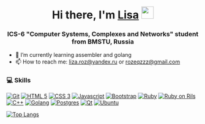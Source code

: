 <h1 align="center">Hi there, I'm <a href="#" target="_blank">Lisa</a> 
<img src="https://github.com/blackcater/blackcater/raw/main/images/Hi.gif" height="32"/></h1>
<h3 align="center">ICS-6 "Computer Systems, Complexes and Networks" student from BMSTU, Russia</h3>


- 🌱 I’m currently learning assembler and golang
- 📫 How to reach me: liza.roz@yandex.ru or rozeqzzz@gmail.com


### :computer: Skills
[![Git](https://img.shields.io/badge/-Git-F05032?logo=Git&color=grey&logoColor=white)]()
[![HTML 5](https://img.shields.io/badge/HTML5-E34F26?logo=html5&logoColor=white)]()
[![CSS 3](https://img.shields.io/badge/CSS3-1572B6?logo=css3&logoColor=white)]()
[![Javascript](https://img.shields.io/badge/JavaScript-323330?logo=javascript&logoColor=F7DF1E)]()
[![Bootstrap](https://img.shields.io/badge/Bootstrap-563D7C?logo=bootstrap&logoColor=white)]()
[![Ruby](https://img.shields.io/badge/Ruby-CC342D?logo=ruby&logoColor=white)]()
[![Ruby on Rils](https://img.shields.io/badge/Ruby_on_Rails-CC0000?logo=ruby-on-rails&logoColor=white)]()
[![C++](https://img.shields.io/badge/C%2B%2B-00599C?logo=c%2B%2B&logoColor=white)]()
[![Golang](https://img.shields.io/badge/Go-00ADD8?logo=go&logoColor=white)]()
[![Postgres](https://img.shields.io/badge/PostgreSQL-316192?logo=postgresql&logoColor=white)]()
[![Qt](https://img.shields.io/badge/Qt-%23217346.svg?logo=Qt&logoColor=white)]()
[![Ubuntu](https://img.shields.io/badge/Ubuntu-E95420?logo=ubuntu&logoColor=white)]()
<!-- [![Javascript](https://img.shields.io/badge/JavaScript-F7DF1E?logo=javascript&logoColor=black)]() -->

<!-- ### 🏆 Stats
[![Anurag's github stats](https://github-readme-stats.vercel.app/api?username=rozeqz&show_icons=true&hide=prs&theme=react)](https://github.com/anuraghazra/github-readme-stats) -->

[![Top Langs](https://github-readme-stats-potatohd.vercel.app/api/top-langs/?username=rozeqz&hide=jupyter%20notebook&langs_count=15&theme=github_dark&layout=compact&count_private=true&border_color=373b42)](https://github.com/anuraghazra/github-readme-stats)

<!--START_SECTION:waka-->
<!--END_SECTION:waka-->

<!-- [![trophy](https://github-profile-trophy.vercel.app/?username=rozeqz&theme=onedark)](https://github.com/ryo-ma/github-profile-trophy) -->
